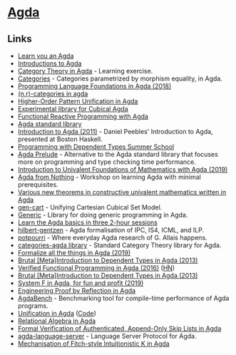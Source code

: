 # [Agda](https://github.com/agda/agda)

## Links

- [Learn you an Agda](http://learnyouanagda.liamoc.net/toc.html)
- [Introductions to Agda](http://wiki.portal.chalmers.se/agda/pmwiki.php?n=Main.Othertutorials)
- [Category Theory in Agda](https://github.com/JLimperg/cats) - Learning exercise.
- [Categories](https://github.com/copumpkin/categories) - Categories parametrized by morphism equality, in Agda.
- [Programming Language Foundations in Agda (2018)](https://plfa.github.io/)
- [(n,r)-categories in agda](https://github.com/freebroccolo/agda-nr-cats)
- [Higher-Order Pattern Unification in Agda](https://github.com/Saizan/miller)
- [Experimental library for Cubical Agda](https://github.com/agda/cubical)
- [Functional Reactive Programming with Agda](https://github.com/divipp/frp_agda)
- [Agda standard library](https://github.com/agda/agda-stdlib)
- [Introduction to Agda (2011)](https://www.youtube.com/watch?v=shXKb2MTkUc&list=PLB7F836675DCE009C) - Daniel Peebles' Introduction to Agda, presented at Boston Haskell.
- [Programming with Dependent Types Summer School](https://github.com/UlfNorell/agda-summer-school)
- [Agda Prelude](https://github.com/UlfNorell/agda-prelude) - Alternative to the Agda standard library that focuses more on programming and type checking time performance.
- [Introduction to Univalent Foundations of Mathematics with Agda (2019)](https://www.cs.bham.ac.uk/~mhe/HoTT-UF-in-Agda-Lecture-Notes/index.html)
- [Agda from Nothing](https://github.com/scott-fleischman/agda-from-nothing) - Workshop on learning Agda with minimal prerequisites.
- [Various new theorems in constructive univalent mathematics written in Agda](https://github.com/martinescardo/TypeTopology)
- [gen-cart](https://github.com/mortberg/gen-cart) - Unifying Cartesian Cubical Set Model.
- [Generic](https://github.com/effectfully/Generic) - Library for doing generic programming in Agda.
- [Learn the Agda basics in three 2-hour sessions](https://github.com/anuyts/agda-sessions)
- [hilbert-gentzen](https://github.com/mietek/hilbert-gentzen) - Agda formalisation of IPC, IS4, ICML, and ILP.
- [potpourri](https://github.com/gallais/potpourri) - Where everyday Agda research of G. Allais happens.
- [categories-agda library](https://github.com/agda/agda-categories) - Standard Category Theory library for Agda.
- [Formalize all the things in Agda (2019)](https://jesper.sikanda.be/posts/formalize-all-the-things.html)
- [Brutal [Meta]Introduction to Dependent Types in Agda (2013)](https://oxij.org/note/BrutalDepTypes/)
- [Verified Functional Programming in Agda (2016)](https://pdfs.semanticscholar.org/a5c2/444d3c977260dbbfc7c2eceea9bda2614e71.pdf) ([HN](https://news.ycombinator.com/item?id=22783645))
- [Brutal [Meta]Introduction to Dependent Types in Agda (2013)](https://oxij.org/note/BrutalDepTypes/)
- [System F in Agda, for fun and profit (2019)](http://jmchapman.io/papers/funandprofit.pdf)
- [Engineering Proof by Reflection in Agda](https://github.com/toothbrush/reflection-proofs)
- [AgdaBench](https://github.com/UlfNorell/agda-bench) - Benchmarking tool for compile-time performance of Agda programs.
- [Unification in Agda](https://htmlpreview.github.io/?https://github.com/effectfully/unification-in-agda/blob/master/UnificationInAgda.html) ([Code](https://github.com/effectfully/unification-in-agda))
- [Relational Algebra in Agda](https://github.com/sabauma/agda-relation-algebra)
- [Formal Verification of Authenticated, Append-Only Skip Lists in Agda](https://github.com/oracle/aaosl-agda)
- [agda-language-server](https://github.com/banacorn/agda-language-server) - Language Server Protocol for Agda.
- [Mechanisation of Fitch-style Intuitionistic K in Agda](https://github.com/nachivpn/k)
